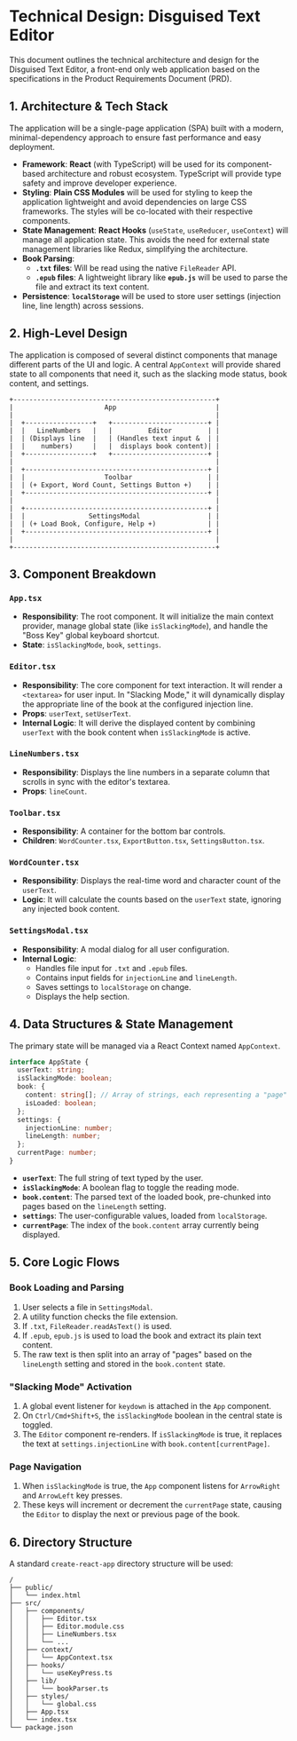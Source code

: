 # Technical Design: Disguised Text Editor

This document outlines the technical architecture and design for the Disguised Text Editor, a front-end only web application based on the specifications in the Product Requirements Document (PRD).

## 1. Architecture & Tech Stack

The application will be a single-page application (SPA) built with a modern, minimal-dependency approach to ensure fast performance and easy deployment.

- **Framework**: **React** (with TypeScript) will be used for its component-based architecture and robust ecosystem. TypeScript will provide type safety and improve developer experience.
- **Styling**: **Plain CSS Modules** will be used for styling to keep the application lightweight and avoid dependencies on large CSS frameworks. The styles will be co-located with their respective components.
- **State Management**: **React Hooks** (`useState`, `useReducer`, `useContext`) will manage all application state. This avoids the need for external state management libraries like Redux, simplifying the architecture.
- **Book Parsing**:
    - **`.txt` files**: Will be read using the native `FileReader` API.
    - **`.epub` files**: A lightweight library like **`epub.js`** will be used to parse the file and extract its text content.
- **Persistence**: **`localStorage`** will be used to store user settings (injection line, line length) across sessions.

## 2. High-Level Design

The application is composed of several distinct components that manage different parts of the UI and logic. A central `AppContext` will provide shared state to all components that need it, such as the slacking mode status, book content, and settings.

```
+---------------------------------------------------+
|                       App                         |
|                                                   |
|  +-----------------+   +------------------------+ |
|  |   LineNumbers   |   |         Editor         | |
|  | (Displays line  |   | (Handles text input &  | |
|  |    numbers)     |   |  displays book content)| |
|  +-----------------+   +------------------------+ |
|                                                   |
|  +----------------------------------------------+ |
|  |                    Toolbar                   | |
|  | (+ Export, Word Count, Settings Button +)    | |
|  +----------------------------------------------+ |
|                                                   |
|  +----------------------------------------------+ |
|  |                SettingsModal                 | |
|  | (+ Load Book, Configure, Help +)             | |
|  +----------------------------------------------+ |
|                                                   |
+---------------------------------------------------+
```

## 3. Component Breakdown

### `App.tsx`
- **Responsibility**: The root component. It will initialize the main context provider, manage global state (like `isSlackingMode`), and handle the "Boss Key" global keyboard shortcut.
- **State**: `isSlackingMode`, `book`, `settings`.

### `Editor.tsx`
- **Responsibility**: The core component for text interaction. It will render a `<textarea>` for user input. In "Slacking Mode," it will dynamically display the appropriate line of the book at the configured injection line.
- **Props**: `userText`, `setUserText`.
- **Internal Logic**: It will derive the displayed content by combining `userText` with the book content when `isSlackingMode` is active.

### `LineNumbers.tsx`
- **Responsibility**: Displays the line numbers in a separate column that scrolls in sync with the editor's textarea.
- **Props**: `lineCount`.

### `Toolbar.tsx`
- **Responsibility**: A container for the bottom bar controls.
- **Children**: `WordCounter.tsx`, `ExportButton.tsx`, `SettingsButton.tsx`.

### `WordCounter.tsx`
- **Responsibility**: Displays the real-time word and character count of the `userText`.
- **Logic**: It will calculate the counts based on the `userText` state, ignoring any injected book content.

### `SettingsModal.tsx`
- **Responsibility**: A modal dialog for all user configuration.
- **Internal Logic**:
    - Handles file input for `.txt` and `.epub` files.
    - Contains input fields for `injectionLine` and `lineLength`.
    - Saves settings to `localStorage` on change.
    - Displays the help section.

## 4. Data Structures & State Management

The primary state will be managed via a React Context named `AppContext`.

```typescript
interface AppState {
  userText: string;
  isSlackingMode: boolean;
  book: {
    content: string[]; // Array of strings, each representing a "page" or chunk
    isLoaded: boolean;
  };
  settings: {
    injectionLine: number;
    lineLength: number;
  };
  currentPage: number;
}
```

- **`userText`**: The full string of text typed by the user.
- **`isSlackingMode`**: A boolean flag to toggle the reading mode.
- **`book.content`**: The parsed text of the loaded book, pre-chunked into pages based on the `lineLength` setting.
- **`settings`**: The user-configurable values, loaded from `localStorage`.
- **`currentPage`**: The index of the `book.content` array currently being displayed.

## 5. Core Logic Flows

### Book Loading and Parsing
1.  User selects a file in `SettingsModal`.
2.  A utility function checks the file extension.
3.  If `.txt`, `FileReader.readAsText()` is used.
4.  If `.epub`, `epub.js` is used to load the book and extract its plain text content.
5.  The raw text is then split into an array of "pages" based on the `lineLength` setting and stored in the `book.content` state.

### "Slacking Mode" Activation
1.  A global event listener for `keydown` is attached in the `App` component.
2.  On `Ctrl/Cmd+Shift+S`, the `isSlackingMode` boolean in the central state is toggled.
3.  The `Editor` component re-renders. If `isSlackingMode` is true, it replaces the text at `settings.injectionLine` with `book.content[currentPage]`.

### Page Navigation
1.  When `isSlackingMode` is true, the `App` component listens for `ArrowRight` and `ArrowLeft` key presses.
2.  These keys will increment or decrement the `currentPage` state, causing the `Editor` to display the next or previous page of the book.

## 6. Directory Structure

A standard `create-react-app` directory structure will be used:

```
/
├── public/
│   └── index.html
├── src/
│   ├── components/
│   │   ├── Editor.tsx
│   │   ├── Editor.module.css
│   │   ├── LineNumbers.tsx
│   │   └── ...
│   ├── context/
│   │   └── AppContext.tsx
│   ├── hooks/
│   │   └── useKeyPress.ts
│   ├── lib/
│   │   └── bookParser.ts
│   ├── styles/
│   │   └── global.css
│   ├── App.tsx
│   └── index.tsx
└── package.json
```
